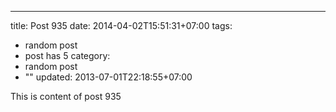 ---
title: Post 935
date: 2014-04-02T15:51:31+07:00
tags:
  - random post
  - post has 5
category:
  - random post
  - ""
updated: 2013-07-01T22:18:55+07:00

This is content of post 935
